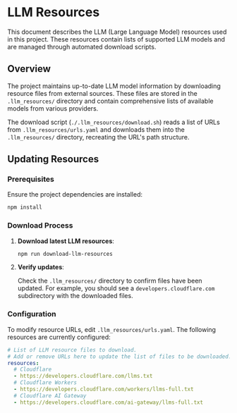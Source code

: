 # LLM Resources

This document describes the LLM (Large Language Model) resources used in this project. These resources contain lists of supported LLM models and are managed through automated download scripts.

## Overview

The project maintains up-to-date LLM model information by downloading resource files from external sources. These files are stored in the `.llm_resources/` directory and contain comprehensive lists of available models from various providers.

The download script (`./.llm_resources/download.sh`) reads a list of URLs from `.llm_resources/urls.yaml` and downloads them into the `.llm_resources/` directory, recreating the URL's path structure.

## Updating Resources

### Prerequisites

Ensure the project dependencies are installed:

```bash
npm install
```

### Download Process

1. **Download latest LLM resources**:

   ```bash
   npm run download-llm-resources
   ```

2. **Verify updates**:

   Check the `.llm_resources/` directory to confirm files have been updated. For example, you should see a `developers.cloudflare.com` subdirectory with the downloaded files.

### Configuration

To modify resource URLs, edit `.llm_resources/urls.yaml`. The following resources are currently configured:

```yaml
# List of LLM resource files to download.
# Add or remove URLs here to update the list of files to be downloaded.
resources:
  # Cloudflare
  - https://developers.cloudflare.com/llms.txt
  # Cloudflare Workers
  - https://developers.cloudflare.com/workers/llms-full.txt
  # Cloudflare AI Gateway
  - https://developers.cloudflare.com/ai-gateway/llms-full.txt
```
